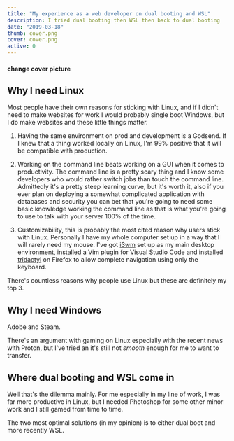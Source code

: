 ```yaml
---
title: "My experience as a web developer on dual booting and WSL"
description: I tried dual booting then WSL then back to dual booting
date: "2019-03-18"
thumb: cover.png
cover: cover.png
active: 0
---
```


#### change cover picture

## Why I need Linux

Most people have their own reasons for sticking with Linux, and if I didn't need to make websites for work I would probably single boot Windows, but I do make websites and these little things matter.

1. Having the same environment on prod and development is a Godsend. If I knew that a thing worked locally on Linux, I'm 99% positive that it will be compatible with production.

2. Working on the command line beats working on a GUI when it comes to productivity. The command line is a pretty scary thing and I know some developers who would rather switch jobs than touch the command line. Admittedly it's a pretty steep learning curve, but it's worth it, also if you ever plan on deploying a somewhat complicated application with databases and security you can bet that you're going to need some basic knowledge working the command line as that is what you're going to use to talk with your server 100% of the time.

3. Customizability, this is probably the most cited reason why users stick with Linux. Personally I have my whole computer set up in a way that I will rarely need my mouse. I've got [i3wm](https://i3wm.org/) set up as my main desktop environment, installed a Vim plugin for Visual Studio Code and installed [tridactyl](https://github.com/tridactyl/tridactyl) on Firefox to allow complete navigation using only the keyboard.

There's countless reasons why people use Linux but these are definitely my top 3.

## Why I need Windows

Adobe and Steam.

There's an argument with gaming on Linux especially with the recent news with Proton, but I've tried an it's still not _smooth_ enough for me to want to transfer.

## Where dual booting and WSL come in

Well that's the dilemma mainly. For me especially in my line of work, I was far more productive in Linux, but I needed Photoshop for some other minor work and I still gamed from time to time.

The two most optimal solutions (in my opinion) is to either dual boot and more recently WSL.